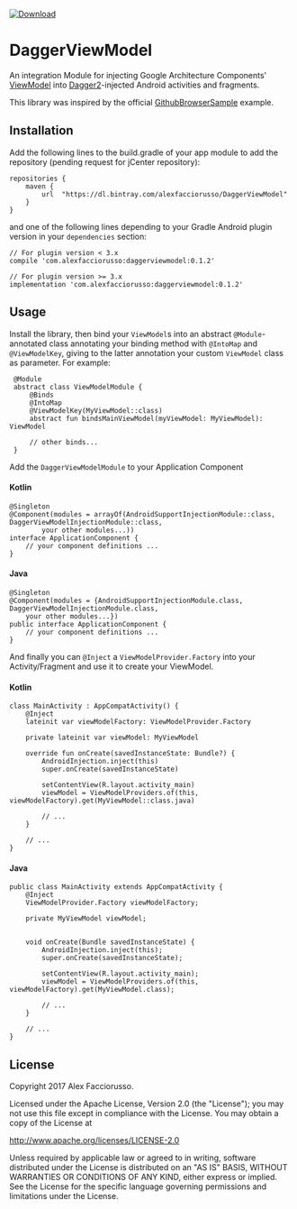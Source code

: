  [ ![Download](https://api.bintray.com/packages/alexfacciorusso/DaggerViewModel/daggerviewmodel/images/download.svg) ](https://bintray.com/alexfacciorusso/DaggerViewModel/daggerviewmodel/_latestVersion)

# DaggerViewModel

An integration Module for injecting Google Architecture Components' [ViewModel][viewmodel] into
[Dagger2][dagger2]-injected Android activities and fragments.

This library was inspired by the official [GithubBrowserSample][GithubBrowserSample] example.

## Installation

Add the following lines to the build.gradle of your app module to add the repository (pending
request for jCenter repository):

    repositories {
        maven {
            url  "https://dl.bintray.com/alexfacciorusso/DaggerViewModel" 
        }
    }
    
and one of the following lines depending to your Gradle Android plugin version in your
`dependencies` section:

    // For plugin version < 3.x
    compile 'com.alexfacciorusso:daggerviewmodel:0.1.2'
    
    // For plugin version >= 3.x
    implementation 'com.alexfacciorusso:daggerviewmodel:0.1.2'

## Usage

Install the library, then bind your `ViewModel`s into an abstract `@Module`-annotated class 
annotating your binding method with `@IntoMap` and `@ViewModelKey`, giving to the latter
annotation your custom `ViewModel` class as parameter.
For example:

     @Module
     abstract class ViewModelModule {
         @Binds
         @IntoMap
         @ViewModelKey(MyViewModel::class)
         abstract fun bindsMainViewModel(myViewModel: MyViewModel): ViewModel
         
         // other binds...
     }
 
Add the `DaggerViewModelModule` to your Application Component

#### Kotlin

    @Singleton
    @Component(modules = arrayOf(AndroidSupportInjectionModule::class, DaggerViewModelInjectionModule::class,
            your other modules...))
    interface ApplicationComponent {
        // your component definitions ...
    }

#### Java
        
    @Singleton
    @Component(modules = {AndroidSupportInjectionModule.class, DaggerViewModelInjectionModule.class, 
        your other modules...})
    public interface ApplicationComponent {
        // your component definitions ...
    }
    
And finally you can `@Inject` a `ViewModelProvider.Factory` into your Activity/Fragment and use it
to create your ViewModel.
 
#### Kotlin
    
    class MainActivity : AppCompatActivity() {
        @Inject
        lateinit var viewModelFactory: ViewModelProvider.Factory
        
        private lateinit var viewModel: MyViewModel
        
        override fun onCreate(savedInstanceState: Bundle?) {
            AndroidInjection.inject(this)
            super.onCreate(savedInstanceState)
            
            setContentView(R.layout.activity_main)
            viewModel = ViewModelProviders.of(this, viewModelFactory).get(MyViewModel::class.java)
            
            // ...
        }
        
        // ...
    }
    
#### Java

    public class MainActivity extends AppCompatActivity {
        @Inject
        ViewModelProvider.Factory viewModelFactory;
            
        private MyViewModel viewModel;
        
        
        void onCreate(Bundle savedInstanceState) {
            AndroidInjection.inject(this);
            super.onCreate(savedInstanceState);
            
            setContentView(R.layout.activity_main);
            viewModel = ViewModelProviders.of(this, viewModelFactory).get(MyViewModel.class);
            
            // ...
        }
        
        // ...
    }

## License

Copyright 2017 Alex Facciorusso.

Licensed under the Apache License, Version 2.0 (the "License");
you may not use this file except in compliance with the License.
You may obtain a copy of the License at

   http://www.apache.org/licenses/LICENSE-2.0

Unless required by applicable law or agreed to in writing, software
distributed under the License is distributed on an "AS IS" BASIS,
WITHOUT WARRANTIES OR CONDITIONS OF ANY KIND, either express or implied.
See the License for the specific language governing permissions and
limitations under the License.


[viewmodel]: https://developer.android.com/topic/libraries/architecture/viewmodel.html
[dagger2]: https://google.github.io/dagger/
[GithubBrowserSample]: https://github.com/googlesamples/android-architecture-components/tree/master/GithubBrowserSample